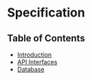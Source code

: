 # Specification

## Table of Contents

* [Introduction](intruduction/README.md)
* [API Interfaces](api/README.md)
* [Database](databaes/README.md)
